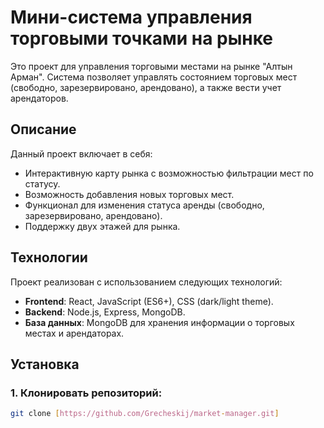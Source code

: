 # Мини-система управления торговыми точками на рынке

Это проект для управления торговыми местами на рынке "Алтын Арман". Система позволяет управлять состоянием торговых мест (свободно, зарезервировано, арендовано), а также вести учет арендаторов.

## Описание

Данный проект включает в себя:
- Интерактивную карту рынка с возможностью фильтрации мест по статусу.
- Возможность добавления новых торговых мест.
- Функционал для изменения статуса аренды (свободно, зарезервировано, арендовано).
- Поддержку двух этажей для рынка.

## Технологии

Проект реализован с использованием следующих технологий:
- **Frontend**: React, JavaScript (ES6+), CSS (dark/light theme).
- **Backend**: Node.js, Express, MongoDB.
- **База данных**: MongoDB для хранения информации о торговых местах и арендаторах.

## Установка

### 1. Клонировать репозиторий:

```bash
git clone [https://github.com/Grecheskij/market-manager.git]
